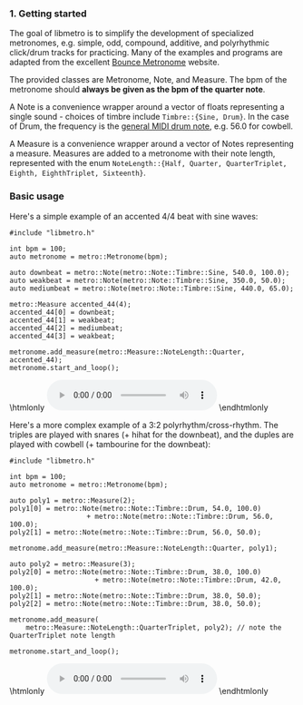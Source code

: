 ### 1. Getting started

The goal of libmetro is to simplify the development of specialized metronomes, e.g. simple, odd, compound, additive, and polyrhythmic click/drum tracks for practicing. Many of the examples and programs are adapted from the excellent [Bounce Metronome](https://bouncemetronome.com/audio/downloadable-audio-clips/audio-clips-time-signatures-additive-rhythms-and-polyrhythm) website.

The provided classes are Metronome, Note, and Measure. The bpm of the metronome should **always be given as the bpm of the quarter note**.

A Note is a convenience wrapper around a vector of floats representing a single sound - choices of timbre include `Timbre::{Sine, Drum}`. In the case of Drum, the frequency is the [general MIDI drum note](https://en.wikipedia.org/wiki/General_MIDI#Percussion), e.g. 56.0 for cowbell.

A Measure is a convenience wrapper around a vector of Notes representing a measure. Measures are added to a metronome with their note length, represented with the enum `NoteLength::{Half, Quarter, QuarterTriplet, Eighth, EighthTriplet, Sixteenth}`.

### Basic usage

Here's a simple example of an accented 4/4 beat with sine waves:

```
#include "libmetro.h"

int bpm = 100;
auto metronome = metro::Metronome(bpm);

auto downbeat = metro::Note(metro::Note::Timbre::Sine, 540.0, 100.0);
auto weakbeat = metro::Note(metro::Note::Timbre::Sine, 350.0, 50.0);
auto mediumbeat = metro::Note(metro::Note::Timbre::Sine, 440.0, 65.0);

metro::Measure accented_44(4);
accented_44[0] = downbeat;
accented_44[1] = weakbeat;
accented_44[2] = mediumbeat;
accented_44[3] = weakbeat;

metronome.add_measure(metro::Measure::NoteLength::Quarter, accented_44);
metronome.start_and_loop();
```

\htmlonly
<audio controls="1">
  <source src="./static/accented_4_4_demo.wav"
          type="audio/wav">
  </source>
</audio>
\endhtmlonly

Here's a more complex example of a 3:2 polyrhythm/cross-rhythm. The triples are played with snares (+ hihat for the downbeat), and the duples are played with cowbell (+ tambourine for the downbeat):

```
#include "libmetro.h"

int bpm = 100;
auto metronome = metro::Metronome(bpm);

auto poly1 = metro::Measure(2);
poly1[0] = metro::Note(metro::Note::Timbre::Drum, 54.0, 100.0)
                   + metro::Note(metro::Note::Timbre::Drum, 56.0, 100.0);
poly2[1] = metro::Note(metro::Note::Timbre::Drum, 56.0, 50.0);

metronome.add_measure(metro::Measure::NoteLength::Quarter, poly1);

auto poly2 = metro::Measure(3);
poly2[0] = metro::Note(metro::Note::Timbre::Drum, 38.0, 100.0)
                     + metro::Note(metro::Note::Timbre::Drum, 42.0, 100.0);
poly2[1] = metro::Note(metro::Note::Timbre::Drum, 38.0, 50.0);
poly2[2] = metro::Note(metro::Note::Timbre::Drum, 38.0, 50.0);

metronome.add_measure(
    metro::Measure::NoteLength::QuarterTriplet, poly2); // note the QuarterTriplet note length

metronome.start_and_loop();
```

\htmlonly
<audio controls="1">
  <source src="./static/poly_3_2_demo.wav"
          type="audio/wav">
  </source>
</audio>
\endhtmlonly
